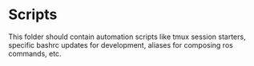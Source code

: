 # Scripts
This folder should contain automation scripts like tmux session starters, specific bashrc updates for development, aliases for composing ros commands, etc.
